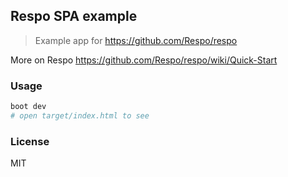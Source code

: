 
Respo SPA example
----

> Example app for https://github.com/Respo/respo

More on Respo https://github.com/Respo/respo/wiki/Quick-Start

### Usage

```bash
boot dev
# open target/index.html to see
```

### License

MIT
